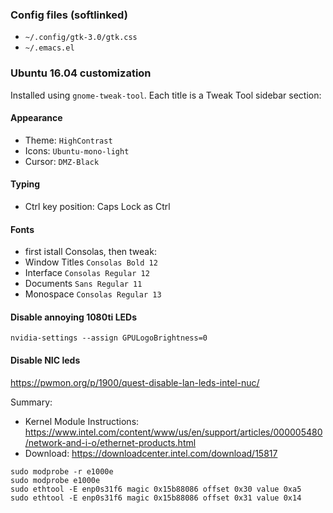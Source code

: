 
### Config files (softlinked)

- `~/.config/gtk-3.0/gtk.css`
- `~/.emacs.el`

### Ubuntu 16.04 customization
Installed using `gnome-tweak-tool`. Each title is a Tweak Tool sidebar section:

#### Appearance
- Theme: `HighContrast`
- Icons: `Ubuntu-mono-light`
- Cursor: `DMZ-Black`


#### Typing
- Ctrl key position: Caps Lock as Ctrl

#### Fonts
- first istall Consolas, then tweak:
- Window Titles `Consolas Bold 12`
- Interface `Consolas Regular 12`
- Documents `Sans Regular 11`
- Monospace `Consolas Regular 13`

#### Disable annoying 1080ti LEDs
```
nvidia-settings --assign GPULogoBrightness=0
```

#### Disable NIC leds
https://pwmon.org/p/1900/quest-disable-lan-leds-intel-nuc/

Summary:

- Kernel Module Instructions: https://www.intel.com/content/www/us/en/support/articles/000005480/network-and-i-o/ethernet-products.html
- Download: https://downloadcenter.intel.com/download/15817

```
sudo modprobe -r e1000e
sudo modprobe e1000e
sudo ethtool -E enp0s31f6 magic 0x15b88086 offset 0x30 value 0xa5
sudo ethtool -E enp0s31f6 magic 0x15b88086 offset 0x31 value 0x14
```
